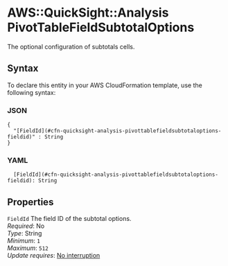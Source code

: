 # AWS::QuickSight::Analysis PivotTableFieldSubtotalOptions<a name="aws-properties-quicksight-analysis-pivottablefieldsubtotaloptions"></a>

The optional configuration of subtotals cells\.

## Syntax<a name="aws-properties-quicksight-analysis-pivottablefieldsubtotaloptions-syntax"></a>

To declare this entity in your AWS CloudFormation template, use the following syntax:

### JSON<a name="aws-properties-quicksight-analysis-pivottablefieldsubtotaloptions-syntax.json"></a>

```
{
  "[FieldId](#cfn-quicksight-analysis-pivottablefieldsubtotaloptions-fieldid)" : String
}
```

### YAML<a name="aws-properties-quicksight-analysis-pivottablefieldsubtotaloptions-syntax.yaml"></a>

```
  [FieldId](#cfn-quicksight-analysis-pivottablefieldsubtotaloptions-fieldid): String
```

## Properties<a name="aws-properties-quicksight-analysis-pivottablefieldsubtotaloptions-properties"></a>

`FieldId`  <a name="cfn-quicksight-analysis-pivottablefieldsubtotaloptions-fieldid"></a>
The field ID of the subtotal options\.  
*Required*: No  
*Type*: String  
*Minimum*: `1`  
*Maximum*: `512`  
*Update requires*: [No interruption](https://docs.aws.amazon.com/AWSCloudFormation/latest/UserGuide/using-cfn-updating-stacks-update-behaviors.html#update-no-interrupt)